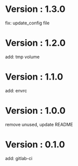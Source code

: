 # Version : 1.3.0

fix: update_config file

# Version : 1.2.0

add: tmp volume

# Version : 1.1.0

add: envrc

# Version : 1.0.0

remove unused, update README

# Version : 0.1.0

add: gitlab-ci

